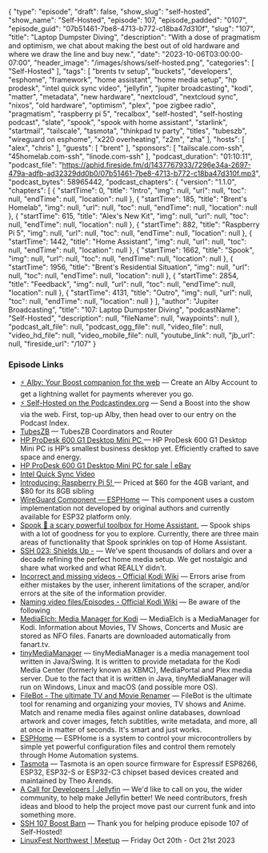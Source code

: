 {
  "type": "episode",
  "draft": false,
  "show_slug": "self-hosted",
  "show_name": "Self-Hosted",
  "episode": 107,
  "episode_padded": "0107",
  "episode_guid": "07b51461-7be8-4713-b772-c18ba47d310f",
  "slug": "107",
  "title": "Laptop Dumpster Diving",
  "description": "With a dose of pragmatism and optimism, we chat about making the best out of old hardware and where we draw the line and buy new.",
  "date": "2023-10-06T03:00:00-07:00",
  "header_image": "/images/shows/self-hosted.png",
  "categories": [
    "Self-Hosted"
  ],
  "tags": [
    "brents tv setup",
    "buckets",
    "developers",
    "esphome",
    "framework",
    "home assistant",
    "home media setup",
    "hp prodesk",
    "intel quick sync video",
    "jellyfin",
    "jupiter broadcasting",
    "kodi",
    "matter",
    "metadata",
    "new hardware",
    "nextcloud",
    "nextcloud sync",
    "nixos",
    "old hardware",
    "optimism",
    "plex",
    "poe zigbee radio",
    "pragmatism",
    "raspberry pi 5",
    "recalbox",
    "self-hosted",
    "self-hosting podcast",
    "slate",
    "spook",
    "spook with home assistant",
    "starlink",
    "startmail",
    "tailscale",
    "tasmota",
    "thinkpad tv party",
    "titles",
    "tubeszb",
    "wireguard on esphome",
    "x220 overheating",
    "z2m",
    "zha"
  ],
  "hosts": [
    "alex",
    "chris"
  ],
  "guests": [
    "brent"
  ],
  "sponsors": [
    "tailscale.com-ssh",
    "45homelab.com-ssh",
    "linode.com-ssh"
  ],
  "podcast_duration": "01:10:11",
  "podcast_file": "https://aphid.fireside.fm/d/1437767933/7296e34a-2697-479a-adfb-ad32329dd0b0/07b51461-7be8-4713-b772-c18ba47d310f.mp3",
  "podcast_bytes": 58965442,
  "podcast_chapters": {
    "version": "1.1.0",
    "chapters": [
      {
        "startTime": 0,
        "title": "Intro",
        "img": null,
        "url": null,
        "toc": null,
        "endTime": null,
        "location": null
      },
      {
        "startTime": 185,
        "title": "Brent's Homelab",
        "img": null,
        "url": null,
        "toc": null,
        "endTime": null,
        "location": null
      },
      {
        "startTime": 615,
        "title": "Alex's New Kit",
        "img": null,
        "url": null,
        "toc": null,
        "endTime": null,
        "location": null
      },
      {
        "startTime": 882,
        "title": "Raspberry Pi 5",
        "img": null,
        "url": null,
        "toc": null,
        "endTime": null,
        "location": null
      },
      {
        "startTime": 1442,
        "title": "Home Assistant",
        "img": null,
        "url": null,
        "toc": null,
        "endTime": null,
        "location": null
      },
      {
        "startTime": 1662,
        "title": "Spook",
        "img": null,
        "url": null,
        "toc": null,
        "endTime": null,
        "location": null
      },
      {
        "startTime": 1956,
        "title": "Brent's Residential Situation",
        "img": null,
        "url": null,
        "toc": null,
        "endTime": null,
        "location": null
      },
      {
        "startTime": 2854,
        "title": "Feedback",
        "img": null,
        "url": null,
        "toc": null,
        "endTime": null,
        "location": null
      },
      {
        "startTime": 4131,
        "title": "Outro",
        "img": null,
        "url": null,
        "toc": null,
        "endTime": null,
        "location": null
      }
    ],
    "author": "Jupiter Broadcasting",
    "title": "107: Laptop Dumpster Diving",
    "podcastName": "Self-Hosted",
    "description": null,
    "fileName": null,
    "waypoints": null
  },
  "podcast_alt_file": null,
  "podcast_ogg_file": null,
  "video_file": null,
  "video_hd_file": null,
  "video_mobile_file": null,
  "youtube_link": null,
  "jb_url": null,
  "fireside_url": "/107"
}


### Episode Links

  * [⚡ Alby: Your Boost companion for the web](https://getalby.com/ "⚡ Alby: Your Boost companion for the web") — Create an Alby Account to get a lightning wallet for payments wherever you go. 
  * [⚡ Self-Hosted on the Podcastindex.org](https://podcastindex.org/podcast/830124 "⚡ Self-Hosted on the Podcastindex.org") — Send a Boost into the show via the web. First, top-up Alby, then head over to our entry on the Podcast Index.
  * [TubesZB](https://tubeszb.com/ "TubesZB") — TubesZB Coordinators and Router
  * [HP ProDesk 600 G1 Desktop Mini PC ](https://support.hp.com/us-en/document/c04240180#AbT7 "HP ProDesk 600 G1 Desktop Mini PC ") — HP ProDesk 600 G1 Desktop Mini PC is HP’s smallest business desktop yet. Efficiently crafted to save space and energy. 
  * [HP ProDesk 600 G1 Desktop Mini PC for sale | eBay](https://www.ebay.com/sch/i.html?_from=R40&_nkw=HP+ProDesk+600+G1+Desktop+Mini+PC&_sacat=0&_fcid=1&_stpos=90210 "HP ProDesk 600 G1 Desktop Mini PC for sale | eBay")
  * [Intel Quick Sync Video](https://en.wikipedia.org/wiki/Intel_Quick_Sync_Video "Intel Quick Sync Video")
  * [Introducing: Raspberry Pi 5! ](https://www.raspberrypi.com/news/introducing-raspberry-pi-5/ "Introducing: Raspberry Pi 5! ") — Priced at $60 for the 4GB variant, and $80 for its 8GB sibling
  * [WireGuard Component — ESPHome](https://esphome.io/components/wireguard.html "WireGuard Component — ESPHome") — This component uses a custom implementation not developed by original authors and currently available for ESP32 platform only.
  * [Spook 👻 a scary powerful toolbox for Home Assistant.](https://spook.frenck.dev/features "Spook 👻 a scary powerful toolbox for Home Assistant.") — Spook ships with a lot of goodness for you to explore. Currently, there are three main areas of functionality that Spook sprinkles on top of Home Assistant.
  * [SSH 023: Shields Up -](https://notes.jupiterbroadcasting.com/self-hosted/2020/episode-023/ "SSH 023: Shields Up -") — We've spent thousands of dollars and over a decade refining the perfect home media setup. We get nostalgic and share what worked and what REALLY didn't.
  * [Incorrect and missing videos - Official Kodi Wiki](https://kodi.wiki/view/Incorrect_and_missing_videos "Incorrect and missing videos - Official Kodi Wiki") — Errors arise from either mistakes by the user, inherent limitations of the scraper, and/or errors at the site of the information provider. 
  * [Naming video files/Episodes - Official Kodi Wiki](https://kodi.wiki/view/Naming_video_files/Episodes#References "Naming video files/Episodes - Official Kodi Wiki") — Be aware of the following
  * [MediaElch: Media Manager for Kodi](https://github.com/Komet/MediaElch "MediaElch: Media Manager for Kodi") — MediaElch is a MediaManager for Kodi. Information about Movies, TV Shows, Concerts and Music are stored as NFO files. Fanarts are downloaded automatically from fanart.tv.
  * [tinyMediaManager](https://www.tinymediamanager.org/ "tinyMediaManager") — tinyMediaManager is a media management tool written in Java/Swing. It is written to provide metadata for the Kodi Media Center (formerly known as XBMC), MediaPortal and Plex media server. Due to the fact that it is written in Java, tinyMediaManager will run on Windows, Linux and macOS (and possible more OS).
  * [FileBot - The ultimate TV and Movie Renamer](https://www.filebot.net/ "FileBot - The ultimate TV and Movie Renamer") — FileBot is the ultimate tool for renaming and organizing your movies, TV shows and Anime. Match and rename media files against online databases, download artwork and cover images, fetch subtitles, write metadata, and more, all at once in matter of seconds. It's smart and just works.
  * [ESPHome](https://esphome.io/index.html "ESPHome") — ESPHome is a system to control your microcontrollers by simple yet powerful configuration files and control them remotely through Home Automation systems.
  * [Tasmota](https://tasmota.github.io/docs/About/ "Tasmota") — Tasmota is an open source firmware for Espressif ESP8266, ESP32, ESP32-S or ESP32-C3 chipset based devices created and maintained by Theo Arends. 
  * [A Call for Developers | Jellyfin](https://jellyfin.org/posts/a-call-for-developers/ "A Call for Developers | Jellyfin") — We'd like to call on you, the wider community, to help make Jellyfin better! We need contributors, fresh ideas and blood to help the project move past our current funk and into something more.
  * [SSH 107 Boost Barn](https://paste.docs.lol/reader/MethodisingRowdiness "SSH 107 Boost Barn") — Thank you for helping produce episode 107 of Self-Hosted!
  * [LinuxFest Northwest | Meetup](https://www.meetup.com/linuxfestnorthwest/ "LinuxFest Northwest | Meetup") — Friday Oct 20th - Oct 21st 2023


